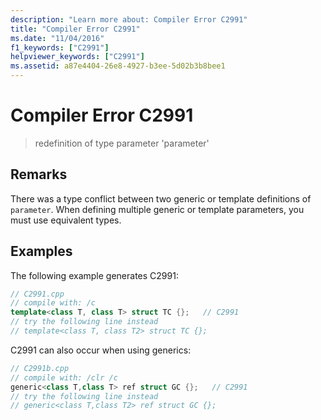 ```yaml
---
description: "Learn more about: Compiler Error C2991"
title: "Compiler Error C2991"
ms.date: "11/04/2016"
f1_keywords: ["C2991"]
helpviewer_keywords: ["C2991"]
ms.assetid: a87e4404-26e8-4927-b3ee-5d02b3b8bee1
---
```

# Compiler Error C2991

> redefinition of type parameter 'parameter'

## Remarks

There was a type conflict between two generic or template definitions of `parameter`. When defining multiple generic or template parameters, you must use equivalent types.

## Examples

The following example generates C2991:

```cpp
// C2991.cpp
// compile with: /c
template<class T, class T> struct TC {};   // C2991
// try the following line instead
// template<class T, class T2> struct TC {};
```

C2991 can also occur when using generics:

```cpp
// C2991b.cpp
// compile with: /clr /c
generic<class T,class T> ref struct GC {};   // C2991
// try the following line instead
// generic<class T,class T2> ref struct GC {};
```
